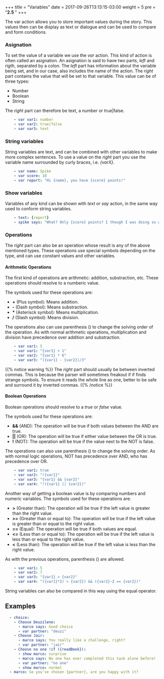 +++
title = "Variables"
date =  2017-09-26T13:13:15-03:00
weight = 5
pre = "<b>2.5 </b>"
+++

The var action allows you to store important values during the story. This values then can be display as text or dialogue and can be used to compare and form conditions.



### Asignation

To set the value of a variable we use the _var_ action. This kind of action is often called an asignation. An asignation is said to have two parts, _left_ and _rigth_, separated by a colon. The _left_ part has information about the variable being set, and in our case, also includes the name of the action. The _right_ part contains the value that will be set to that variable. This value can be of three types:

+ Number
+ Boolean
+ String

The _right_ part can therefore be text, a number or true|false. 

```yaml
    - var var1: number
    - var var2: true|false
    - var var3: text
```

### String variables

String variables are text, and can be combined with other variables to make more complex sentences. To use a value on the _right_ part you use the variable name surrounded by curly braces, i.e. _{varX}_.

```yaml
    - var name: Spike
    - var score: 10
    - var report: "Hi {name}, you have {score} points!"
```

### Show variables

Variables of any kind can be shown with _text_ or _say_ action, in the same way used to conform string variables.

```yaml
    - text: {report}
    - spike says: "What? Only {score} points? I though I was doing so well."
```

### Operations

The _right_ part can also be an operation whose result is any of the above mentioned types. These operations use special symbols depending on the type, and can use constant values and other variables. 

#### Arithmetic Operations

The first kind of operations are arithmetic: addition, substraction, etc. These operations should resolve to a numberic value.

The symbols used for these operations are:

+ **+** (Plus symbol): Means addition.
+ **-** (Dash symbol): Means substraction.
+ **\*** (Asterisck symbol): Means multiplication.
+ **/** (Slash symbol): Means division.

The operations also can use parenthesis () to change the solving order of the operation. As with normal arithmetic operations, multiplication and division have precedence over addition and substraction.


```yaml
    - var var1: 5
    - var var1: "{var1} + 1"
    - var var2: "{var1} * 6"
    - var var3: "({var1} - {var2})/3"
```

{{% notice warning %}}
The _right_ part should usually be between inverted commas. This is because the parser will sometimes freakout if if finds strange symbols. To ensure it reads the whole line as one, better to be safe and surround it by inverted commas.
{{% /notice %}}

#### Boolean Operations

Boolean operations should resolve to a _true_ or _false_ value. 

The symbols used for these operations are:

+ **&&** (AND): The operation will be true if both values between the AND are true.
+ **||** (OR): The operation will be true if either value between the OR is true.
+ **!** (NOT): The operation will be true if the value next to the NOT is false.

The operations can also use parenthesis () to change the solving order. As with normal logic operations, NOT has precedence over AND, who has precedence over OR.

```yaml
    - var var1: true
    - var var2: "!{var1}"
    - var var3: "{var1} && {var2}"
    - var var4: "!({var1} || {var2})"
```

Another way of getting a boolean value is by comparing numbers and numeric variables.
The symbols used for these operations are:

+ **>** (Greater than): The operation will be true if the left value is greater than the right value.
+ **>=** (Greater than or equal to): The operation will be true if the left value is greater than or equal to the right value.
+ **==** (Equal): The operation will be true if both values are equal.
+ **<=** (Less than or equal to): The operation will be true if the left value is less than or equal to the right value.
+ **<** (Less than): The operation will be true if the left value is less than the right value.

As with the previous operations, parenthesis () are allowed.

```yaml
    - var var1: 5
    - var var2: 7
    - var var3: "{var1} > {var2}"
    - var var4: "({var1}*2) > {var2}) && ({var2}-2 == {var2})"
```

String variables can also be compared in this way using the equal operator.

## Examples
```yaml  
  - choice:
    - Choose Deuzilene:
      - marco says: Good choice
      - var partner: "deuzi"
    - Choose Jair:
      - marco says: You really like a challenge, right?
      - var partner: "jair"
    - Choose no one !if ({readBook}):
      - show marco: surprise
      - marco says: No one has ever completed this task alone before!
      - var partner: "no one"
      - show marco: normal
  - marco: So you've chosen {partner}, are you happy with it?
```